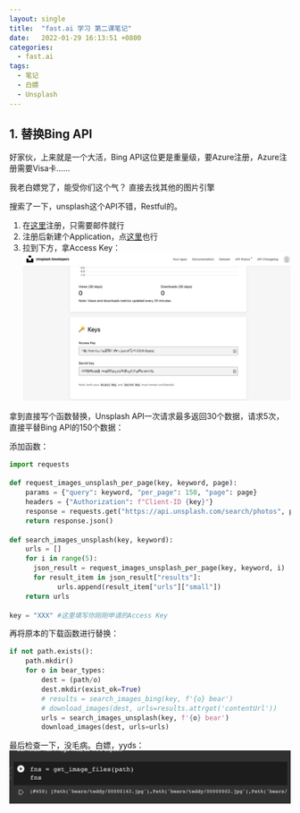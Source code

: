 ```yaml
---
layout: single
title:  "fast.ai 学习 第二课笔记"
date:   2022-01-29 16:13:51 +0800
categories:
  - fast.ai
tags:
  - 笔记
  - 白嫖
  - Unsplash
---
```


## 1. 替换Bing API
好家伙，上来就是一个大活，Bing API这位更是重量级，要Azure注册，Azure注册需要Visa卡……

我老白嫖党了，能受你们这个气？
直接去找其他的图片引擎

搜索了一下，unsplash这个API不错，Restful的。

1. 在[这里](https://unsplash.com/developers)注册，只需要邮件就行
2. 注册后新建个Application，点[这里](https://unsplash.com/oauth/applications/new)也行
3. 拉到下方，拿Access Key：
![unsplash_ak](/assets/images/unsplash_ak.jpg)

拿到直接写个函数替换，Unsplash API一次请求最多返回30个数据，请求5次，直接平替Bing API的150个数据：

添加函数：

```python
import requests

def request_images_unsplash_per_page(key, keyword, page):
    params = {"query": keyword, "per_page": 150, "page": page}
    headers = {"Authorization": f"Client-ID {key}"}
    response = requests.get("https://api.unsplash.com/search/photos", params=params, headers=headers)
    return response.json()

def search_images_unsplash(key, keyword):
    urls = []
    for i in range(5):
      json_result = request_images_unsplash_per_page(key, keyword, i)
      for result_item in json_result["results"]:
            urls.append(result_item["urls"]["small"])
    return urls

key = "XXX" #这里填写你刚刚申请的Access Key
```

再将原本的下载函数进行替换：

```python
if not path.exists():
    path.mkdir()
    for o in bear_types:
        dest = (path/o)
        dest.mkdir(exist_ok=True)
        # results = search_images_bing(key, f'{o} bear')
        # download_images(dest, urls=results.attrgot('contentUrl'))
        urls = search_images_unsplash(key, f'{o} bear')
        download_images(dest, urls=urls)
```

最后检查一下，没毛病。白嫖，yyds：
![unsplash_result](/assets/images/unsplash_result.jpg)